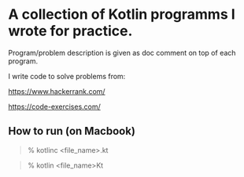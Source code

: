 # A collection of Kotlin programms I wrote for practice.

Program/problem description is given as doc comment on top of each program.

I write code to solve problems from:

https://www.hackerrank.com/

https://code-exercises.com/

## How to run (on Macbook) 

> % kotlinc <file_name>.kt

> % kotlin <file_name>Kt
